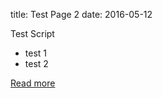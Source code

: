 title: Test Page 2
date: 2016-05-12

Test Script

- test 1
- test 2

[Read more](http://www.google.com)